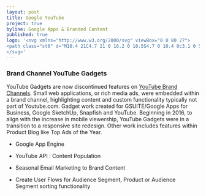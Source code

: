 ```yaml
---
layout: post
title: Google YouTube
project: true
byline: Google Apps & Branded Content
published: true
logo: '<svg xmlns="http://www.w3.org/2000/svg" viewBox="0 0 80 27">
<path class="st0" d="M10.4 21C4.7 21 0 16.2 0 10.5S4.7 0 10.4 0c3.1 0 5.3 1.3 7 2.9l-1.9 2c-1.2-1.2-2.8-2-5-2-4.1 0-7.3 3.4-7.3 7.6s3.2 7.6 7.3 7.6c2.7 0 4.2-1.1 5.1-2.1.8-.8 1.3-2 1.5-3.8h-6.6V9.3h9.3c.1.5.2 1.1.2 1.8 0 2.2-.5 5-2.4 6.9-1.9 2-4.2 3-7.2 3zM34.2 14.1c0 3.9-2.9 6.7-6.6 6.7S21 18 21 14.1s2.9-6.7 6.6-6.7 6.6 2.8 6.6 6.7zm-2.8 0c0-2.5-1.7-4.1-3.7-4.1-1.9 0-3.7 1.6-3.7 4.1 0 2.4 1.7 4.1 3.7 4.1 1.9 0 3.7-1.7 3.7-4.1zM48.4 14.1c0 3.9-2.9 6.7-6.6 6.7s-6.6-2.8-6.6-6.7 2.9-6.7 6.6-6.7 6.6 2.8 6.6 6.7zm-2.9 0c0-2.5-1.7-4.1-3.7-4.1-1.9 0-3.7 1.6-3.7 4.1 0 2.4 1.7 4.1 3.7 4.1s3.7-1.7 3.7-4.1zM61.7 7.8V20c0 5-2.7 7-6.1 7-3.2 0-5-2.2-5.8-4l2.5-1.1c.4 1.1 1.5 2.4 3.3 2.4 2.1 0 3.4-1.4 3.4-3.9v-1h-.1c-.6.8-1.8 1.6-3.4 1.6-3.3 0-6.2-2.9-6.2-6.8s2.9-6.7 6.2-6.7c1.6 0 2.7.7 3.4 1.6h.1V7.8h2.7zm-2.5 6.3c0-2.4-1.5-4.1-3.5-4.1-1.9 0-3.5 1.7-3.5 4.1s1.5 4.1 3.5 4.1 3.5-1.7 3.5-4.1zM66.4 1.1v19.8h-2.8V1.1h2.8zM77.7 16.3l2.2 1.6c-.7 1.1-2.5 3-5.5 3-3.7 0-6.5-2.9-6.5-6.7 0-4 2.8-6.7 6.2-6.7 3.4 0 5 2.8 5.6 4.3l.3.7-8.8 3.7c.7 1.4 1.7 2 3.2 2s2.5-.7 3.3-1.9zM70.8 14l5.8-2.5c-.4-.8-1.3-1.5-2.4-1.5-1.5 0-3.5 1.3-3.4 4z"/>
</svg>'
---
```


### Brand Channel YouTube Gadgets

YouTube Gadgets are now discontinued features on <a href="{{ site.url }}/images/youtube-brand-channel-onesheeter-en.pdf" target="_blank" style="display:inline;max-width:none;">YouTube Brand Channels</a>. Small web applications, or rich media ads, were embedded  within a brand channel, highlighting content and custom functionality typically not part of Youtube.com. Gadget work created for GSUITE/Google Apps for Business, Google SketchUp, Snapfish and YouTube. Beginning in 2016, to align with the increase in mobile viewership, YouTube Gadgets were in a transition to a responsive site redesign. Other work includes features within Product Blog like Top Ads of the Year.

* Google App Engine

* YouTube API : Content Population

* Seasonal Email Marketing to Brand Content

* Create User Flows for  Audience Segment, Product or Audience Segment sorting functionality

<div class="entry__screensnap entry__screensnap--half">
<img src="{{ site.url }}/images/GOO-desktop-yt-sketchup.min.png" alt="" title=""><img src="{{ site.url }}/images/GOO-desktop-yt.min.png" alt="" title="">
</div>


